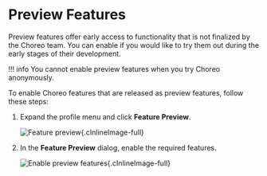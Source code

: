 # Preview Features

Preview features offer early access to functionality that is not finalized by the Choreo team. You can enable if you would like to try them out during the early stages of their development.

!!! info
    You cannot enable preview features when you try Choreo anonymously.   

To enable Choreo features that are released as preview features, follow these steps:

1. Expand the profile menu and click **Feature Preview**.

   ![Feature preview](../assets/img/feature-preview/feature-preview.png){.cInlineImage-full}

2. In the **Feature Preview** dialog, enable the required features.

    ![Enable preview features](../assets/img/feature-preview/enable-preview-feature.png){.cInlineImage-full}
